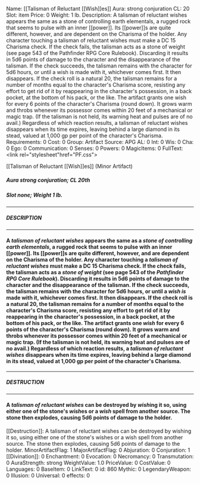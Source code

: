 Name: [[Talisman of Reluctant [[Wish]]es]]
Aura: strong conjuration
CL: 20
Slot: item
Price: 0
Weight: 1 lb.
Description: A talisman of reluctant wishes appears the same as a stone of controlling earth elementals, a rugged rock that seems to pulse with an inner [[power]]. Its [[power]]s are quite different, however, and are dependent on the Charisma of the holder. Any character touching a talisman of reluctant wishes must make a DC 15 Charisma check. If the check fails, the talisman acts as a stone of weight (see page 543 of the Pathfinder RPG Core Rulebook). Discarding it results in 5d6 points of damage to the character and the disappearance of the talisman. If the check succeeds, the talisman remains with the character for 5d6 hours, or until a wish is made with it, whichever comes first. It then disappears. If the check roll is a natural 20, the talisman remains for a number of months equal to the character's Charisma score, resisting any effort to get rid of it by reappearing in the character's possession, in a back pocket, at the bottom of his pack, or the like. The artifact grants one wish for every 6 points of the character's Charisma (round down). It grows warm and throbs whenever its possessor comes within 20 feet of a mechanical or magic trap. (If the talisman is not held, its warning heat and pulses are of no avail.) Regardless of which reaction results, a talisman of reluctant wishes disappears when its time expires, leaving behind a large diamond in its stead, valued at 1,000 gp per point of the character's Charisma.
Requirements: 0
Cost: 0
Group: Artifact
Source: APG
AL: 0
Int: 0
Wis: 0
Cha: 0
Ego: 0
Communication: 0
Senses: 0
Powers: 0
MagicItems: 0
FullText: <link rel="stylesheet"href="PF.css"><div class="heading"><p class="alignleft">[[Talisman of Reluctant [[Wish]]es]] (Minor Artifact)</p><div style="clear: both;"></div></div><div><h5><b>Aura </b>strong conjuration; <b>CL </b>20th</h5><h5><b>Slot </b>none; <b>Weight </b>1 lb.</h5></div><hr/><div><h5><b>DESCRIPTION</b></h5></div><hr/><div><h4><p>A <i>talisman of reluctant <i>wish</i>es</i> appears the same as a <i>stone of controlling earth elementals</i>, a rugged rock that seems to pulse with an inner [[power]]. Its [[power]]s are quite different, however, and are dependent on the Charisma of the holder. Any character touching a <i>talisman of reluctant <i>wish</i>es</i> must make a DC 15 Charisma check. If the check fails, the talisman acts as a <i>stone of weight</i> (see page 543 of the <i>Pathfinder RPG Core Rulebook</i>). Discarding it results in 5d6 points of damage to the character and the disappearance of the talisman. If the check succeeds, the talisman remains with the character for 5d6 hours, or until a <i><i>wish</i> is</i> made with it, whichever comes first. It then disappears. If the check roll is a natural 20, the talisman remains for a number of months equal to the character's Charisma score, resisting any effort to get rid of it by reappearing in the character's possession, in a back pocket, at the bottom of his pack, or the like. The artifact grants one <i>wish</i> for every 6 points of the character's Charisma (round down). It grows warm and throbs whenever its possessor comes within 20 feet of a mechanical or magic trap. (If the talisman is not held, its warning heat and pulses are of no avail.) Regardless of which reaction results, a <i>talisman of reluctant <i>wish</i>es</i> disappears when its time expires, leaving behind a large diamond in its stead, valued at 1,000 gp per point of the character's Charisma.</p></h4></div><hr/><div><h5><b>DESTRUCTION</b></h5></div><hr/><div><h4><p>A <i>talisman of reluctant <i>wish</i>es</i> can be destroyed by <i>wish</i>ing it so, using either one of the stone's <i>wish</i>es or a <i>wish</i> spell from another source. The stone then explodes, causing 5d6 points of damage to the holder.</p></h4></div>
[[Destruction]]: A talisman of reluctant wishes can be destroyed by wishing it so, using either one of the stone's wishes or a wish spell from another source. The stone then explodes, causing 5d6 points of damage to the holder.
MinorArtifactFlag: 1
MajorArtifactFlag: 0
Abjuration: 0
Conjuration: 1
[[Divination]]: 0
Enchantment: 0
Evocation: 0
Necromancy: 0
Transmutation: 0
AuraStrength: strong
WeightValue: 1.0
PriceValue: 0
CostValue: 0
Languages: 0
BaseItem: 0
LinkText: 0
id: 860
Mythic: 0
LegendaryWeapon: 0
Illusion: 0
Universal: 0
effects: 0
